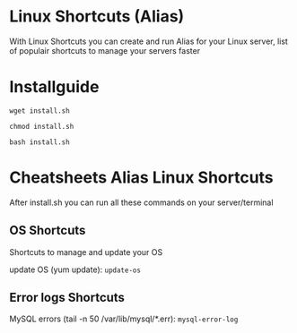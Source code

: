 # Linux Shortcuts (Alias)
With Linux Shortcuts you can create and run Alias for your Linux server, list of populair shortcuts to manage your servers faster

# Installguide
`wget install.sh`

`chmod install.sh`

`bash install.sh`


# Cheatsheets Alias Linux Shortcuts
After install.sh you can run all these commands on your server/terminal

## OS Shortcuts
Shortcuts to manage and update your OS


update OS  (yum update):  `update-os`  


## Error logs Shortcuts
MySQL errors  (tail -n 50 /var/lib/mysql/*.err):  `mysql-error-log` 

